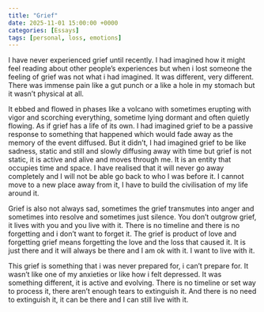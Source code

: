 ```yaml
---
title: "Grief"
date: 2025-11-01 15:00:00 +0000
categories: [Essays]
tags: [personal, loss, emotions]
---
```

I have never experienced grief until recently. I had imagined how it might feel reading about other people’s experiences but when i lost someone the feeling of grief was not what i had imagined. It was different, very different. There was immense pain like a gut punch or a like a hole in my stomach but it wasn’t physical at all.

It ebbed and flowed in phases like a volcano with sometimes erupting with vigor and scorching everything, sometime lying dormant and often quietly flowing. As if grief has a life of its own. I had imagined grief to be a passive response to something that happened which would fade away as the memory of the event diffused. But it didn’t, I had imagined grief to be like sadness, static and still and slowly diffusing away with time but grief is not static, it is active and alive and moves through me. It is an entity that occupies time and space. I have realised that it will never go away completely and I will not be able go back to who I was before it. I cannot move to a new place away from it, I have to build the civilisation of my life around it. 

Grief is also not always sad, sometimes the grief transmutes into anger and sometimes into resolve and sometimes just silence.  You don’t outgrow grief, it lives with you and you live with it. There is no timeline and there is no forgetting and i don’t want to forget it. The grief is product of love and forgetting grief means forgetting the love and the loss that caused it. It is just there and it will always be there and I am ok with it. I want to live with it.

This grief is something that i was never prepared for, i can’t prepare for. It wasn’t like one of my anxieties or like how i felt depressed. It was something different, it is active and evolving. There is no timeline or set way to process it, there aren’t enough tears to extinguish it. And there is no need to extinguish it, it can be there and I can still live with it. 